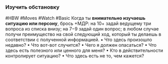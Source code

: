 ### Изучить обстановку

#HBW #Moves #Watch #Basic 
Когда ты **внимательно изучаешь ситуацию или персону**, брось +МДР: на 10+ задай ведущему три вопроса из списка внизу; на 7−9 задай один вопрос; в любом случае получи преимущество на свой следующий ход, который ты делаешь в соответствии с полученной информацией. 
• Что здесь произошло недавно? 
• Что вот-вот случится? 
• Чего я должен опасаться? 
• Что здесь есть полезного или ценного для меня? 
• Кто в действительности контролирует ситуацию? 
• Что здесь есть не то, чем кажется?